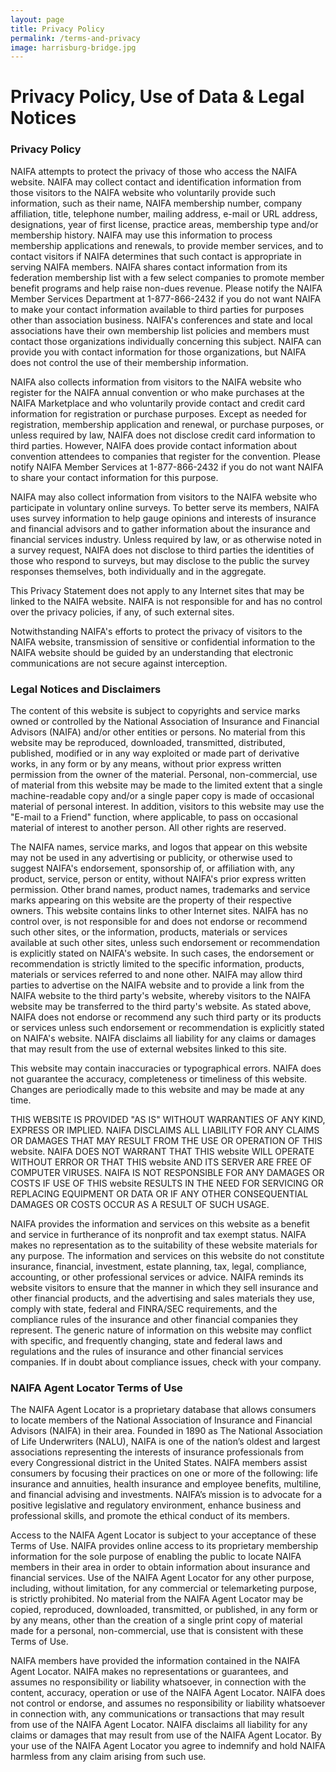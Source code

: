```yaml
---
layout: page
title: Privacy Policy
permalink: /terms-and-privacy
image: harrisburg-bridge.jpg
---
```


# Privacy Policy, Use of Data & Legal Notices

### Privacy Policy

NAIFA attempts to protect the privacy of those who access the NAIFA website. NAIFA may collect contact and identification information from those visitors to the NAIFA website who voluntarily provide such information, such as their name, NAIFA membership number, company affiliation, title, telephone number, mailing address, e-mail or URL address, designations, year of first license, practice areas, membership type and/or membership history. NAIFA may use this information to process membership applications and renewals, to provide member services, and to contact visitors if NAIFA determines that such contact is appropriate in serving NAIFA members. NAIFA shares contact information from its federation membership list with a few select companies to promote member benefit programs and help raise non-dues revenue. Please notify the NAIFA Member Services Department at 1-877-866-2432 if you do not want NAIFA to make your contact information available to third parties for purposes other than association business. NAIFA's conferences and state and local associations have their own membership list policies and members must contact those organizations individually concerning this subject. NAIFA can provide you with contact information for those organizations, but NAIFA does not control the use of their membership information.

NAIFA also collects information from visitors to the NAIFA website who register for the NAIFA annual convention or who make purchases at the NAIFA Marketplace and who voluntarily provide contact and credit card information for registration or purchase purposes. Except as needed for registration, membership application and renewal, or purchase purposes, or unless required by law, NAIFA does not disclose credit card information to third parties. However, NAIFA does provide contact information about convention attendees to companies that register for the convention. Please notify NAIFA Member Services at 1-877-866-2432 if you do not want NAIFA to share your contact information for this purpose.

NAIFA may also collect information from visitors to the NAIFA website who participate in voluntary online surveys. To better serve its members, NAIFA uses survey information to help gauge opinions and interests of insurance and financial advisors and to gather information about the insurance and financial services industry. Unless required by law, or as otherwise noted in a survey request, NAIFA does not disclose to third parties the identities of those who respond to surveys, but may disclose to the public the survey responses themselves, both individually and in the aggregate.

This Privacy Statement does not apply to any Internet sites that may be linked to the NAIFA website. NAIFA is not responsible for and has no control over the privacy policies, if any, of such external sites.

Notwithstanding NAIFA's efforts to protect the privacy of visitors to the NAIFA website, transmission of sensitive or confidential information to the NAIFA website should be guided by an understanding that electronic communications are not secure against interception.

### Legal Notices and Disclaimers

The content of this website is subject to copyrights and service marks owned or controlled by the National Association of Insurance and Financial Advisors (NAIFA) and/or other entities or persons. No material from this website may be reproduced, downloaded, transmitted, distributed, published, modified or in any way exploited or made part of derivative works, in any form or by any means, without prior express written permission from the owner of the material. Personal, non-commercial, use of material from this website may be made to the limited extent that a single machine-readable copy and/or a single paper copy is made of occasional material of personal interest. In addition, visitors to this website may use the "E-mail to a Friend" function, where applicable, to pass on occasional material of interest to another person. All other rights are reserved.

The NAIFA names, service marks, and logos that appear on this website may not be used in any advertising or publicity, or otherwise used to suggest NAIFA's endorsement, sponsorship of, or affiliation with, any product, service, person or entity, without NAIFA's prior express written permission. Other brand names, product names, trademarks and service marks appearing on this website are the property of their respective owners. This website contains links to other Internet sites. NAIFA has no control over, is not responsible for and does not endorse or recommend such other sites, or the information, products, materials or services available at such other sites, unless such endorsement or recommendation is explicitly stated on NAIFA's website. In such cases, the endorsement or recommendation is strictly limited to the specific information, products, materials or services referred to and none other. NAIFA may allow third parties to advertise on the NAIFA website and to provide a link from the NAIFA website to the third party's website, whereby visitors to the NAIFA website may be transferred to the third party's website. As stated above, NAIFA does not endorse or recommend any such third party or its products or services unless such endorsement or recommendation is explicitly stated on NAIFA's website. NAIFA disclaims all liability for any claims or damages that may result from the use of external websites linked to this site.

This website may contain inaccuracies or typographical errors. NAIFA does not guarantee the accuracy, completeness or timeliness of this website. Changes are periodically made to this website and may be made at any time.

THIS WEBSITE IS PROVIDED "AS IS" WITHOUT WARRANTIES OF ANY KIND, EXPRESS OR IMPLIED. NAIFA DISCLAIMS ALL LIABILITY FOR ANY CLAIMS OR DAMAGES THAT MAY RESULT FROM THE USE OR OPERATION OF THIS website. NAIFA DOES NOT WARRANT THAT THIS website WILL OPERATE WITHOUT ERROR OR THAT THIS website AND ITS SERVER ARE FREE OF COMPUTER VIRUSES. NAIFA IS NOT RESPONSIBLE FOR ANY DAMAGES OR COSTS IF USE OF THIS website RESULTS IN THE NEED FOR SERVICING OR REPLACING EQUIPMENT OR DATA OR IF ANY OTHER CONSEQUENTIAL DAMAGES OR COSTS OCCUR AS A RESULT OF SUCH USAGE.

NAIFA provides the information and services on this website as a benefit and service in furtherance of its nonprofit and tax exempt status. NAIFA makes no representation as to the suitability of these website materials for any purpose. The information and services on this website do not constitute insurance, financial, investment, estate planning, tax, legal, compliance, accounting, or other professional services or advice. NAIFA reminds its website visitors to ensure that the manner in which they sell insurance and other financial products, and the advertising and sales materials they use, comply with state, federal and FINRA/SEC requirements, and the compliance rules of the insurance and other financial companies they represent. The generic nature of information on this website may conflict with specific, and frequently changing, state and federal laws and regulations and the rules of insurance and other financial services companies. If in doubt about compliance issues, check with your company.

### NAIFA Agent Locator Terms of Use

The NAIFA Agent Locator is a proprietary database that allows consumers to locate members of the National Association of Insurance and Financial Advisors (NAIFA) in their area.  Founded in 1890 as The National Association of Life Underwriters (NALU), NAIFA is one of the nation’s oldest and largest associations representing the interests of insurance professionals from every Congressional district in the United States. NAIFA members assist consumers by focusing their practices on one or more of the following: life insurance and annuities, health insurance and employee benefits, multiline, and financial advising and investments. NAIFA’s mission is to advocate for a positive legislative and regulatory environment, enhance business and professional skills, and promote the ethical conduct of its members.

Access to the NAIFA Agent Locator is subject to your acceptance of these Terms of Use.  NAIFA provides online access to its proprietary membership information for the sole purpose of enabling the public to locate NAIFA members in their area in order to obtain information about insurance and financial services.  Use of the NAIFA Agent Locator for any other purpose, including, without limitation, for any commercial or telemarketing purpose, is strictly prohibited.  No material from the NAIFA Agent Locator may be copied, reproduced, downloaded, transmitted, or published, in any form or by any means, other than the creation of a single print copy of material made for a personal, non-commercial, use that is consistent with these Terms of Use.

NAIFA members have provided the information contained in the NAIFA Agent Locator.  NAIFA makes no representations or guarantees, and assumes no responsibility or liability whatsoever, in connection with the content, accuracy, operation or use of the NAIFA Agent Locator.  NAIFA does not control or endorse, and assumes no responsibility or liability whatsoever in connection with, any communications or transactions that may result from use of the NAIFA Agent Locator.  NAIFA disclaims all liability for any claims or damages that may result from use of the NAIFA Agent Locator.  By your use of the NAIFA Agent Locator you agree to indemnify and hold NAIFA harmless from any claim arising from such use.
